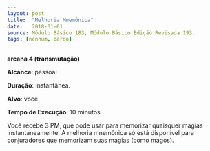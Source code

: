 ```yaml
---
layout: post
title:  "Melhoria Mnemônica"
date:   2018-01-01
source: Módulo Básico 183, Módulo Básico Edição Revisada 193.
tags: [nenhum, bardo]
---
```


**arcana 4 (transmutação)**

**Alcance**: pessoal

**Duração**: instantânea.

**Alvo**: você

**Tempo de Execução**: 10 minutos

Você recebe 3 PM, que pode usar para memorizar quaisquer magias instantaneamente. A melhoria mnemônica só está disponível para conjuradores que memorizam suas magias (como magos).
